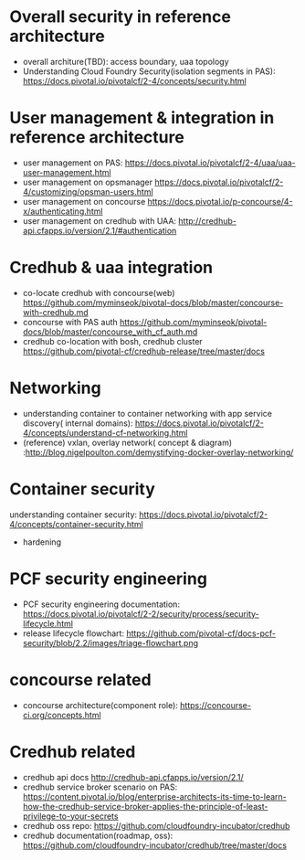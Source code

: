 

# Overall security in reference architecture 
* overall architure(TBD): access boundary, uaa topology
* Understanding Cloud Foundry Security(isolation segments in PAS): https://docs.pivotal.io/pivotalcf/2-4/concepts/security.html



# User management & integration in reference architecture 
* user management on PAS: https://docs.pivotal.io/pivotalcf/2-4/uaa/uaa-user-management.html
* user management on opsmanager https://docs.pivotal.io/pivotalcf/2-4/customizing/opsman-users.html
* user management on concourse https://docs.pivotal.io/p-concourse/4-x/authenticating.html
* user management on credhub with UAA: http://credhub-api.cfapps.io/version/2.1/#authentication

# Credhub & uaa integration
* co-locate credhub with concourse(web) https://github.com/myminseok/pivotal-docs/blob/master/concourse-with-credhub.md
* concourse with PAS auth https://github.com/myminseok/pivotal-docs/blob/master/concourse_with_cf_auth.md
* credhub co-location with bosh, credhub cluster https://github.com/pivotal-cf/credhub-release/tree/master/docs

# Networking 
* understanding container to container networking with app service discovery( internal domains): https://docs.pivotal.io/pivotalcf/2-4/concepts/understand-cf-networking.html
* (reference) vxlan, overlay network( concept & diagram)  :http://blog.nigelpoulton.com/demystifying-docker-overlay-networking/

# Container security
understanding container security: https://docs.pivotal.io/pivotalcf/2-4/concepts/container-security.html
* hardening

# PCF security engineering
* PCF security engineering documentation: https://docs.pivotal.io/pivotalcf/2-2/security/process/security-lifecycle.html
* release lifecycle flowchart:  https://github.com/pivotal-cf/docs-pcf-security/blob/2.2/images/triage-flowchart.png

# concourse related
* concourse architecture(component role): https://concourse-ci.org/concepts.html

# Credhub related
* credhub api docs  http://credhub-api.cfapps.io/version/2.1/
* credhub service broker scenario on PAS: https://content.pivotal.io/blog/enterprise-architects-its-time-to-learn-how-the-credhub-service-broker-applies-the-principle-of-least-privilege-to-your-secrets
* credhub oss repo: https://github.com/cloudfoundry-incubator/credhub
* credhub documentation(roadmap, oss): https://github.com/cloudfoundry-incubator/credhub/tree/master/docs

